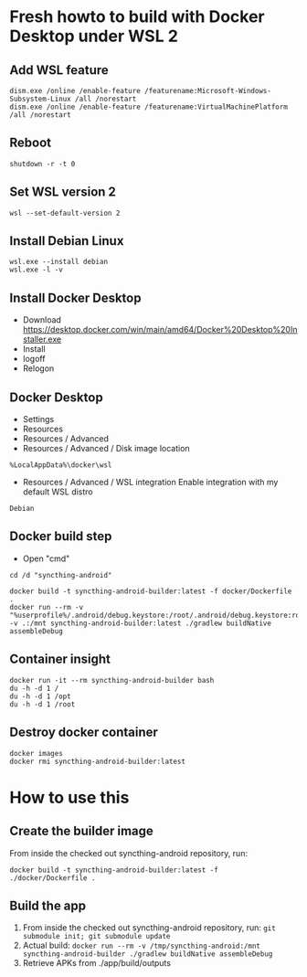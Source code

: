 # Fresh howto to build with Docker Desktop under WSL 2

## Add WSL feature
```
dism.exe /online /enable-feature /featurename:Microsoft-Windows-Subsystem-Linux /all /norestart
dism.exe /online /enable-feature /featurename:VirtualMachinePlatform /all /norestart
```

## Reboot
```
shutdown -r -t 0
```

## Set WSL version 2
```
wsl --set-default-version 2
```

## Install Debian Linux
```
wsl.exe --install debian
wsl.exe -l -v
```

## Install Docker Desktop
- Download https://desktop.docker.com/win/main/amd64/Docker%20Desktop%20Installer.exe
- Install
- logoff
- Relogon

## Docker Desktop
- Settings
- Resources
- Resources / Advanced
- Resources / Advanced / Disk image location
```
%LocalAppData%\docker\wsl
```
- Resources / Advanced / WSL integration
Enable integration with my default WSL distro
```
Debian
```

## Docker build step
- Open "cmd"
```
cd /d "syncthing-android"

docker build -t syncthing-android-builder:latest -f docker/Dockerfile .
docker run --rm -v "%userprofile%/.android/debug.keystore:/root/.android/debug.keystore:ro" -v .:/mnt syncthing-android-builder:latest ./gradlew buildNative assembleDebug
```


## Container insight
```
docker run -it --rm syncthing-android-builder bash
du -h -d 1 /
du -h -d 1 /opt
du -h -d 1 /root
```

## Destroy docker container
```
docker images
docker rmi syncthing-android-builder:latest
```


# How to use this

## Create the builder image

From inside the checked out syncthing-android repository, run:

`docker build -t syncthing-android-builder:latest -f ./docker/Dockerfile .`

## Build the app

1. From inside the checked out syncthing-android repository, run:
   `git submodule init; git submodule update`
2. Actual build:
   `docker run --rm -v /tmp/syncthing-android:/mnt syncthing-android-builder ./gradlew buildNative assembleDebug`
3. Retrieve APKs from ./app/build/outputs
